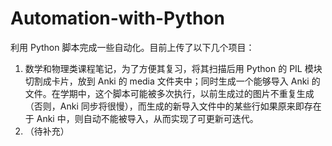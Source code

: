# Automation-with-Python
利用 Python 脚本完成一些自动化。目前上传了以下几个项目：

1. 数学和物理类课程笔记，为了方便其复习，将其扫描后用 Python 的 PIL 模块切割成卡片，放到 Anki 的 media 文件夹中；同时生成一个能够导入 Anki 的文件。在学期中，这个脚本可能被多次执行，以前生成过的图片不重复生成（否则，Anki 同步将很慢），而生成的新导入文件中的某些行如果原来即存在于 Anki 中，则自动不能被导入，从而实现了可更新可迭代。
2. （待补充）